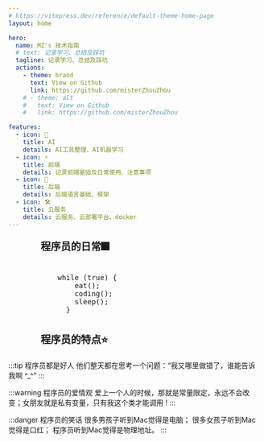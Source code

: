 ```yaml
---
# https://vitepress.dev/reference/default-theme-home-page
layout: home

hero:
  name: MZ's 技术指南
  # text: 记录学习、总结及踩坑
  tagline: 记录学习、总结及踩坑
  actions:
    - theme: brand
      text: View on Github
      link: https://github.com/misterZhouZhou
    # - theme: alt
    #   text: View on Github
    #   link: https://github.com/misterZhouZhou

features:
  - icon: 🤖
    title: AI
    details: AI工具整理、AI机器学习
  - icon: ⚡️
    title: 前端
    details: 记录前端基础及日常使用、注意事项
  - icon: 🖖
    title: 后端
    details: 后端语言基础、框架
  - icon: 🛠️
    title: 云服务
    details: 云服务、云部署平台、docker
---
```


<div class="codeContainer">
  <h3>程序员的日常🎆</h3>
  <div class="coding VPFeatures">
    <pre>
    while (true) {
        eat();
        coding();
        sleep();
      }
    </pre>
  </div>
</div>

<div class="codeContainer">
  <h3>程序员的特点⭐️</h3>
</div>

:::tip 程序员都是好人
他们整天都在思考一个问题：“我又哪里做错了，谁能告诉我啊 ^_^”
:::

:::warning 程序员的爱情观
爱上一个人的时候，那就是常量限定，永远不会改变；女朋友就是私有变量，只有我这个类才能调用 !
:::

:::danger 程序员的笑话
很多男孩子听到Mac觉得是电脑；
很多女孩子听到Mac觉得是口红；
程序员听到Mac觉得是物理地址。
:::

<style scoped>
  h3 {
    font-size: 20px;
    font-weight: bold;
    margin: 20px 0;
  }
  .coding {
    border-radius: 8px;
    margin: 16px 0 0 0;
    position: relative;
    background-color: var(--vp-code-block-bg);
    overflow-x: auto;
    transition: background-color .5s;
  }
  .coding > pre {
    margin: 0;
    padding-top: 20px;
    line-height: var(--vp-code-line-height);
    font-size: var(--vp-code-font-size);
    color: var(--vp-code-block-color);
    transition: color .5s;
  }
  .codeContainer {
    padding: 0 24px;
    max-width: 1287px;
  }
  @media screen and (min-width: 640px) {
    .codeContainer {
      padding: 0 48px;
    }
    .codeContainer ~ .custom-block {
      margin: 20px 48px;
    }
  }
  @media screen and (min-width: 960px) {
    .codeContainer {
      padding: 0 64px;
      margin: 0 auto;
    }
    .codeContainer ~ .custom-block {
      margin: 20px 64px;
    }
  }
  @media screen and (min-width: 1280px) {
    .codeContainer ~ .custom-block {
      max-width: 1164px;
      margin: 20px auto;
    }
  }
</style>